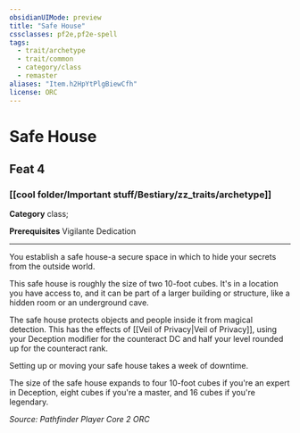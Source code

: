 ```yaml
---
obsidianUIMode: preview
title: "Safe House"
cssclasses: pf2e,pf2e-spell
tags:
  - trait/archetype
  - trait/common
  - category/class
  - remaster
aliases: "Item.h2HpYtPlgBiewCfh"
license: ORC
---
```

# Safe House
## Feat 4
### [[cool folder/Important stuff/Bestiary/zz_traits/archetype]]

**Category** class; 



**Prerequisites** Vigilante Dedication
* * *
You establish a safe house-a secure space in which to hide your secrets from the outside world.

This safe house is roughly the size of two 10-foot cubes. It's in a location you have access to, and it can be part of a larger building or structure, like a hidden room or an underground cave.

The safe house protects objects and people inside it from magical detection. This has the effects of [[Veil of Privacy|Veil of Privacy]], using your Deception modifier for the counteract DC and half your level rounded up for the counteract rank.

Setting up or moving your safe house takes a week of downtime.

The size of the safe house expands to four 10-foot cubes if you're an expert in Deception, eight cubes if you're a master, and 16 cubes if you're legendary.

*Source: Pathfinder Player Core 2*
*ORC*